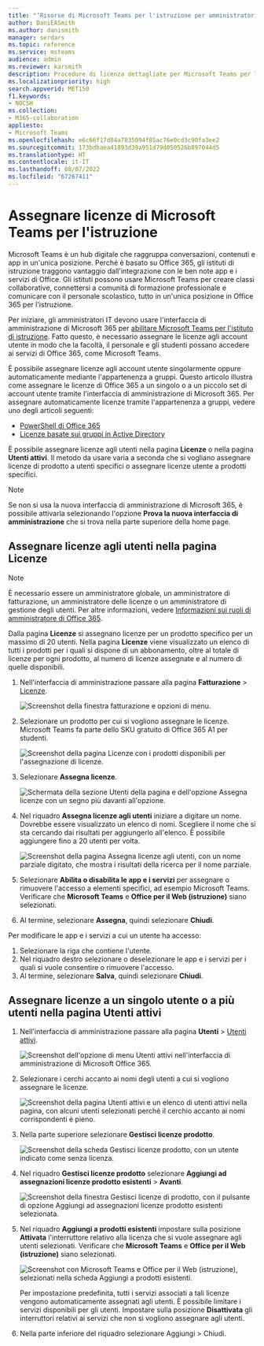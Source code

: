 ```yaml
---
title: "‘Risorse di Microsoft Teams per l'istruzione per amministratori: assegnare licenze di Teams per l’istruzione’"
author: DaniEASmith
ms.author: danismith
manager: serdars
ms.topic: reference
ms.service: msteams
audience: admin
ms.reviewer: karsmith
description: Procedure di licenza dettagliate per Microsoft Teams per l'istruzione.
ms.localizationpriority: high
search.appverid: MET150
f1.keywords:
- NOCSH
ms.collection:
- M365-collaboration
appliesto:
- Microsoft Teams
ms.openlocfilehash: e6c66f17d84a7835094f85ac76e0cd3c90fa3ee2
ms.sourcegitcommit: 173bdbaea41893d39a951d79d050526b897044d5
ms.translationtype: HT
ms.contentlocale: it-IT
ms.lasthandoff: 08/07/2022
ms.locfileid: "67267411"
---
```

# <a name="assign-microsoft-teams-licenses-for-edu"></a>Assegnare licenze di Microsoft Teams per l'istruzione

Microsoft Teams è un hub digitale che raggruppa conversazioni, contenuti e app in un'unica posizione. Perché è basato su Office 365, gli istituti di istruzione traggono vantaggio dall'integrazione con le ben note app e i servizi di Office. Gli istituti possono usare Microsoft Teams per creare classi collaborative, connettersi a comunità di formazione professionale e comunicare con il personale scolastico, tutto in un'unica posizione in Office 365 per l'istruzione.

Per iniziare, gli amministratori IT devono usare l'interfaccia di amministrazione di Microsoft 365 per [abilitare Microsoft Teams per l'istituto di istruzione](/microsoft-365/education/intune-edu-trial/enable-microsoft-teams).
Fatto questo, è necessario assegnare le licenze agli account utente in modo che la facoltà, il personale e gli studenti possano accedere ai servizi di Office 365, come Microsoft Teams.

È possibile assegnare licenze agli account utente singolarmente oppure automaticamente mediante l'appartenenza a gruppi. Questo articolo illustra come assegnare le licenze di Office 365 a un singolo o a un piccolo set di account utente tramite l'interfaccia di amministrazione di Microsoft 365. Per assegnare automaticamente licenze tramite l'appartenenza a gruppi, vedere uno degli articoli seguenti:

- [PowerShell di Office 365](/office365/enterprise/powershell/assign-licenses-to-user-accounts-with-office-365-powershell)
- [Licenze basate sui gruppi in Active Directory](/azure/active-directory/users-groups-roles/licensing-groups-assign)

È possibile assegnare licenze agli utenti nella pagina **Licenze** o nella pagina **Utenti attivi**. Il metodo da usare varia a seconda che si vogliano assegnare licenze di prodotto a utenti specifici o assegnare licenze utente a prodotti specifici.

> [!NOTE]
> Se non si usa la nuova interfaccia di amministrazione di Microsoft 365, è possibile attivarla selezionando l'opzione **Prova la nuova interfaccia di amministrazione** che si trova nella parte superiore della home page.

## <a name="assign-licenses-to-users-on-the-licenses-page"></a>Assegnare licenze agli utenti nella pagina Licenze

> [!NOTE]
> È necessario essere un amministratore globale, un amministratore di fatturazione, un amministratore delle licenze o un amministratore di gestione degli utenti. Per altre informazioni, vedere [Informazioni sui ruoli di amministratore di Office 365](/microsoft-365/admin/add-users/about-admin-roles).

Dalla pagina **Licenze** si assegnano licenze per un prodotto specifico per un massimo di 20 utenti. Nella pagina **Licenze** viene visualizzato un elenco di tutti i prodotti per i quali si dispone di un abbonamento, oltre al totale di licenze per ogni prodotto, al numero di licenze assegnate e al numero di quelle disponibili.

1. Nell'interfaccia di amministrazione passare alla pagina **Fatturazione** > [Licenze](https://go.microsoft.com/fwlink/p/?linkid=842264).

   ![Screenshot della finestra fatturazione e opzioni di menu.](media/EDU-Lic-Billing-License.png)
2. Selezionare un prodotto per cui si vogliono assegnare le licenze. Microsoft Teams fa parte dello SKU gratuito di Office 365 A1 per studenti.

   ![Screenshot della pagina Licenze con i prodotti disponibili per l'assegnazione di licenze.](media/EDU-Lic-Licenses-Products.png)
3. Selezionare **Assegna licenze**.

   ![Schermata della sezione Utenti della pagina e dell'opzione Assegna licenze con un segno più davanti all'opzione.](media/EDU-Lic-Assign-Licenses.png)
4. Nel riquadro **Assegna licenze agli utenti** iniziare a digitare un nome. Dovrebbe essere visualizzato un elenco di nomi. Scegliere il nome che si sta cercando dai risultati per aggiungerlo all'elenco. È possibile aggiungere fino a 20 utenti per volta.

   ![Screenshot della pagina Assegna licenze agli utenti, con un nome parziale digitato, che mostra i risultati della ricerca per il nome parziale.](media/EDU-Lic-Assign-Licenses-Users.png)
5. Selezionare **Abilita o disabilita le app e i servizi** per assegnare o rimuovere l'accesso a elementi specifici, ad esempio Microsoft Teams. Verificare che **Microsoft Teams** e **Office per il Web (istruzione)** siano selezionati.
6. Al termine, selezionare **Assegna**, quindi selezionare **Chiudi**.

Per modificare le app e i servizi a cui un utente ha accesso:

1. Selezionare la riga che contiene l'utente.
1. Nel riquadro destro selezionare o deselezionare le app e i servizi per i quali si vuole consentire o rimuovere l'accesso.
1. Al termine, selezionare **Salva**, quindi selezionare **Chiudi**.

## <a name="assign-licenses-to-an-individual-or-multiple-users-on-the-active-users-page"></a>Assegnare licenze a un singolo utente o a più utenti nella pagina Utenti attivi

1. Nell'interfaccia di amministrazione passare alla pagina **Utenti** > [Utenti attivi](https://go.microsoft.com/fwlink/p/?linkid=834822).

   ![Screenshot dell'opzione di menu Utenti attivi nell'interfaccia di amministrazione di Microsoft Office 365.](media/EDU-Lic-Active-Users.png)
2. Selezionare i cerchi accanto ai nomi degli utenti a cui si vogliono assegnare le licenze.

   ![Screenshot della pagina Utenti attivi e un elenco di utenti attivi nella pagina, con alcuni utenti selezionati perché il cerchio accanto ai nomi corrispondenti è pieno.](media/EDU-Lic-Active-Users-List.png)
3. Nella parte superiore selezionare **Gestisci licenze prodotto**.

   ![Screenshot della scheda Gestisci licenze prodotto, con un utente indicato come senza licenza.](media/EDU-Lic-Manage-Product-Licenses.png)
4. Nel riquadro **Gestisci licenze prodotto** selezionare **Aggiungi ad assegnazioni licenze prodotto esistenti** > **Avanti**.

   ![Screenshot della finestra Gestisci licenze di prodotto, con il pulsante di opzione Aggiungi ad assegnazioni licenze prodotto esistenti selezionata.](media/EDU-Lic-Add-Existing-Product.png)
5. Nel riquadro **Aggiungi a prodotti esistenti** impostare sulla posizione **Attivata** l'interruttore relativo alla licenza che si vuole assegnare agli utenti selezionati. Verificare che **Microsoft Teams** e **Office per il Web (istruzione)** siano selezionati.

   ![Screenshot con Microsoft Teams e Office per il Web (istruzione), selezionati nella scheda Aggiungi a prodotti esistenti.](media/EDU-Lic-Add-Existing-Products.png)

   Per impostazione predefinita, tutti i servizi associati a tali licenze vengono automaticamente assegnati agli utenti. È possibile limitare i servizi disponibili per gli utenti. Impostare sulla posizione **Disattivata** gli interruttori relativi ai servizi che non si vogliono assegnare agli utenti.
6. Nella parte inferiore del riquadro selezionare Aggiungi > Chiudi.